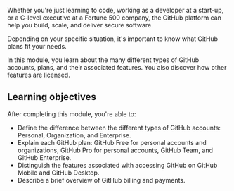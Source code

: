Whether you're just learning to code, working as a developer at a start-up, or a C-level executive at a Fortune 500 company, the GitHub platform can help you build, scale, and deliver secure software.

Depending on your specific situation, it's important to know what GitHub plans fit your needs.

In this module, you learn about the many different types of GitHub accounts, plans, and their associated features. You also discover how other features are licensed.

## Learning objectives

After completing this module, you're able to:

- Define the difference between the different types of GitHub accounts: Personal, Organization, and Enterprise.
- Explain each GitHub plan: GitHub Free for personal accounts and organizations, GitHub Pro for personal accounts, GitHub Team, and GitHub Enterprise.
- Distinguish the features associated with accessing GitHub on GitHub Mobile and GitHub Desktop.
- Describe a brief overview of GitHub billing and payments.